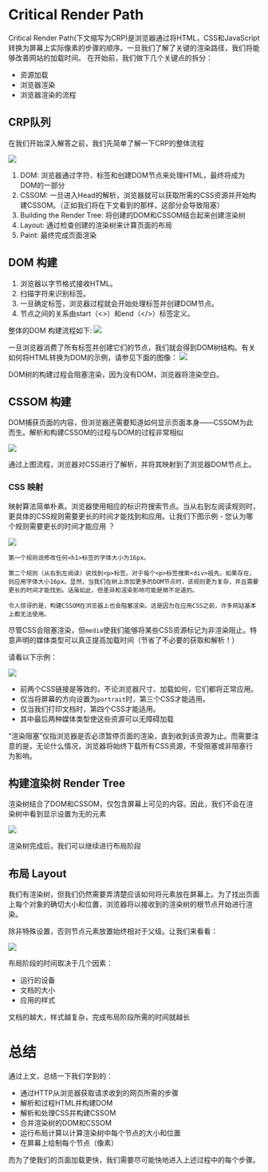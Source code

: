 # Critical Render Path

Critical Render Path(下文缩写为CRP)是浏览器通过将HTML，CSS和JavaScript转换为屏幕上实际像素的步骤的顺序。一旦我们了解了关键的渲染路径，我们将能够改善网站的加载时间。 在开始前，我们做下几个关键点的拆分：

- 资源加载
- 浏览器渲染
- 浏览器渲染的流程


## CRP队列

在我们开始深入解答之前，我们先简单了解一下CRP的整体流程

![](./crp-flow.png)

1. DOM: 浏览器通过字符、标签和创建DOM节点来处理HTML，最终将成为DOM的一部分
2. CSSOM: 一旦进入Head的解析，浏览器就可以获取所需的CSS资源并开始构建CSSOM。（正如我们将在下文看到的那样，这部分会导致阻塞）
3. Building the Render Tree: 将创建的DOM和CSSOM结合起来创建渲染树
4. Layout: 通过检查创建的渲染树来计算页面的布局
5. Paint: 最终完成页面渲染

## DOM 构建

1. 浏览器以字节格式接收HTML。
2. 扫描字符来识别标签。
3. 一旦确定标签，浏览器过程就会开始处理标签并创建DOM节点。
4. 节点之间的关系由start（<>）和end（</>）标签定义。

整体的DOM 构建流程如下:
![](./DOM.png)

一旦浏览器消费了所有标签并创建它们的节点，我们就会得到DOM树结构。有关如何将HTML转换为DOM的示例，请参见下面的图像：
![](./dom-tree.png)

DOM树的构建过程会阻塞渲染，因为没有DOM，浏览器将渲染空白。

## CSSOM 构建

DOM捕获页面的内容，但浏览器还需要知道如何显示页面本身——CSSOM为此而生。解析和构建CSSOM的过程与DOM的过程非常相似

![](./css-om.png)

通过上图流程，浏览器对CSS进行了解析，并将其映射到了浏览器DOM节点上。


### CSS 映射

映射算法简单朴素。浏览器使用相应的标识符搜索节点。当从右到左阅读规则时，更具体的CSS规则需要更长的时间才能找到和应用。让我们下图示例 - 您认为哪个规则需要更长的时间才能应用 ？

![](./css-map.png)

```
第一个规则说修改任何<h1>标签的字体大小为16px。

第二个规则（从右到左阅读）说找到<p>标签。对于每个<p>标签搜索<div>祖先。如果存在，则应用字体大小16px。显然，当我们在树上添加更多的DOM节点时，该规则更为复杂，并且需要更长的时间才能找到。话虽如此，但差异和渲染影响可能是微不足道的。

令人惊讶的是，构建CSSOM在浏览器上也会阻塞渲染。这是因为在应用CSS之前，许多网站基本上都无法使用。
```

尽管CSS会阻塞渲染，但`media`使我们能够将某些CSS资源标记为非渲染阻止。特意声明的媒体类型可以真正提高加载时间（节省了不必要的获取和解析！）

请看以下示例：

![](./css-media.png)

- 前两个CSS链接是等效的，不论浏览器尺寸、加载如何，它们都将正常应用。
- 仅当将屏幕的方向设置为`portrait`时，第三个CSS才能适用。
- 仅当我们打印文档时，第四个CSS才能适用。
- 其中最后两种媒体类型使这些资源可以无障碍加载

“渲染阻塞”仅指浏览器是否必须暂停页面的渲染，直到收到该资源为止。而需要注意的是，无论什么情况，浏览器将始终下载所有CSS资源，不受阻塞或非阻塞行为影响。


## 构建渲染树 Render Tree

渲染树结合了DOM和CSSOM，仅包含屏幕上可见的内容。因此，我们不会在渲染树中看到显示设置为无的元素

![](./render-tree.png)

渲染树完成后，我们可以继续进行布局阶段

## 布局 Layout

我们有渲染树，但我们仍然需要弄清楚应该如何将元素放在屏幕上。为了找出页面上每个对象的确切大小和位置，浏览器将以接收到的渲染树的根节点开始进行渲染。

除非特殊设置，否则节点元素放置始终相对于父级。让我们来看看：

![](./layout.png)

布局阶段的时间取决于几个因素：
- 运行的设备
- 文档的大小
- 应用的样式

文档的越大，样式越复杂，完成布局阶段所需的时间就越长


# 总结

通过上文，总结一下我们学到的：

- 通过HTTP从浏览器获取请求收到的网页所需的步骤
- 解析和过程HTML并构建DOM
- 解析和处理CSS并构建CSSOM
- 合并渲染树的DOM和CSSOM
- 运行布局计算以计算渲染树中每个节点的大小和位置
- 在屏幕上绘制每个节点（像素）

而为了使我们的页面加载更快，我们需要尽可能快地进入上述过程中的每个步骤。







